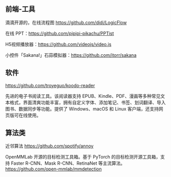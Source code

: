 ## 前端-工具

滴滴开源的，在线流程图 https://github.com/didi/LogicFlow

在线 PPT：https://github.com/pipipi-pikachu/PPTist

H5视频播放器：https://github.com/videojs/video.js


小控件「Sakana!」石蒜模拟器：https://github.com/itorr/sakana



## 软件


https://github.com/troyeguo/koodo-reader


先进的电子书阅读工具。该阅读器支持 EPUB、Kindle、PDF、漫画等多种常见文本格式，界面清爽功能丰富，拥有自定义字体、添加笔记、书签、划词翻译、导入图书、数据同步等功能。提供了 Windows、macOS 和 Linux 客户端，还支持网页版可在线使用。


## 算法类

近邻算法 https://github.com/spotify/annoy



OpenMMLab 开源的目标检测工具箱。基于 PyTorch 的目标检测开源工具箱，支持 Faster R-CNN、Mask R-CNN、RetinaNet 等主流算法。https://github.com/open-mmlab/mmdetection
